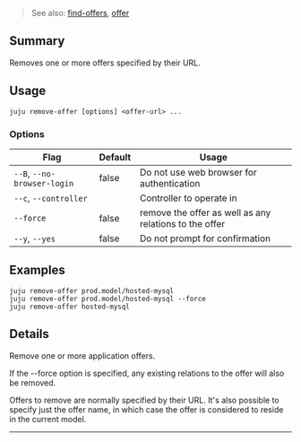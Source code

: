 > See also: [find-offers](/t/10097), [offer](/t/10080)

## Summary
Removes one or more offers specified by their URL.

## Usage
```juju remove-offer [options] <offer-url> ...```

### Options
| Flag | Default | Usage |
| --- | --- | --- |
| `--B`, `--no-browser-login` | false | Do not use web browser for authentication |
| `--c`, `--controller` |  | Controller to operate in |
| `--force` | false | remove the offer as well as any relations to the offer |
| `--y`, `--yes` | false | Do not prompt for confirmation |

## Examples

    juju remove-offer prod.model/hosted-mysql
    juju remove-offer prod.model/hosted-mysql --force
    juju remove-offer hosted-mysql


## Details

Remove one or more application offers.

If the --force option is specified, any existing relations to the
offer will also be removed.

Offers to remove are normally specified by their URL.
It's also possible to specify just the offer name, in which case
the offer is considered to reside in the current model.


---

